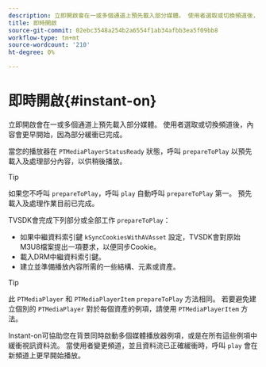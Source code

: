 ```yaml
---
description: 立即開啟會在一或多個通道上預先載入部分媒體。 使用者選取或切換頻道後，內容會更早開始，因為部分緩衝已完成。
title: 即時開啟
source-git-commit: 02ebc3548a254b2a6554f1ab34afbb3ea5f09bb8
workflow-type: tm+mt
source-wordcount: '210'
ht-degree: 0%

---
```


# 即時開啟{#instant-on}

立即開啟會在一或多個通道上預先載入部分媒體。 使用者選取或切換頻道後，內容會更早開始，因為部分緩衝已完成。

當您的播放器在 `PTMediaPlayerStatusReady` 狀態，呼叫 `prepareToPlay` 以預先載入及處理部分內容，以供稍後播放。

>[!TIP]
>
>如果您不呼叫 `prepareToPlay`，呼叫 `play` 自動呼叫 `prepareToPlay` 第一。 預先載入及處理作業目前已完成。

TVSDK會完成下列部分或全部工作 `prepareToPlay`：

* 如果中繼資料索引鍵 `kSyncCookiesWithAVAsset` 設定，TVSDK會對原始M3U8檔案提出一項要求，以便同步Cookie。
* 載入DRM中繼資料索引鍵。
* 建立並準備播放內容所需的一些結構、元素或資產。

>[!TIP]
>
>此 `PTMediaPlayer` 和 `PTMediaPlayerItem` `prepareToPlay` 方法相同。 若要避免建立個別的 `PTMediaPlayer` 對於每個資產的例項，請使用 `PTMediaPlayerItem` 方法。

Instant-on可協助您在背景同時啟動多個媒體播放器例項，或是在所有這些例項中緩衝視訊資料流。 當使用者變更頻道，並且資料流已正確緩衝時，呼叫 `play` 會在新頻道上更早開始播放。
